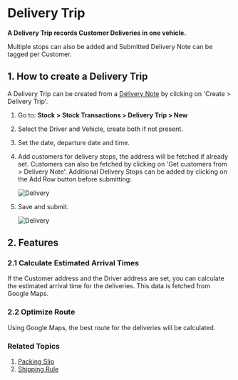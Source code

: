 <!-- add-breadcrumbs -->
# Delivery Trip

**A Delivery Trip records Customer Deliveries in one vehicle.**

Multiple stops can also be added and Submitted Delivery Note can be tagged per Customer.

## 1. How to create a Delivery Trip
A Delivery Trip can be created from a [Delivery Note](/docs/user/manual/en/stock/delivery-note) by clicking on 'Create > Delivery Trip'.

1. Go to: **Stock > Stock Transactions > Delivery Trip > New**
1. Select the Driver and Vehicle, create both if not present.
1. Set the date, departure date and time.
1. Add customers for delivery stops, the address will be fetched if already set. Customers can also be fetched by clicking on 'Get customers from > Delivery Note'. Additional Delivery Stops can be added by clicking on the Add Row button before submitting:

    <img class="screenshot" alt="Delivery" src="{{docs_base_url}}/v12/assets/img/stock/delivery_stops.png">

1. Save and submit.

    <img class="screenshot" alt="Delivery" src="{{docs_base_url}}/v12/assets/img/stock/delivery_trip.png">

## 2. Features
### 2.1 Calculate Estimated Arrival Times
If the Customer address and the Driver address are set, you can calculate the estimated arrival time for the deliveries. This data is fetched from Google Maps.

### 2.2 Optimize Route
Using Google Maps, the best route for the deliveries will be calculated.


### Related Topics
1. [Packing Slip](/docs/user/manual/en/stock/packing-slip)
1. [Shipping Rule](/docs/user/manual/en/selling/shipping-rule)